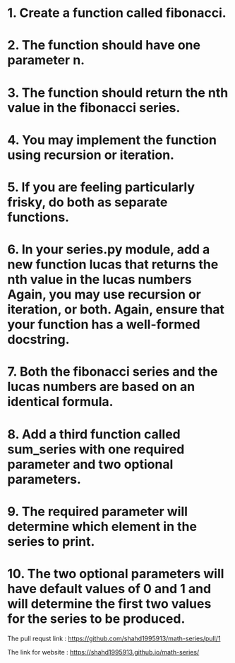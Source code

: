 # 1. Create a function called fibonacci. 

# 2. The function should have one parameter n. 

# 3. The function should return the nth value in the fibonacci series. 

# 4. You may implement the function using recursion or iteration.

#  5. If you are feeling particularly frisky, do both as separate functions.
# 6. In your series.py module, add a new function lucas that returns the nth value in the lucas numbers Again, you may use recursion or iteration, or both. Again, ensure that your function has a well-formed docstring.

# 7. Both the fibonacci series and the lucas numbers are based on an identical formula. 
# 8. Add a third function called sum_series with one required parameter and two optional parameters. 
# 9. The required parameter will determine which element in the series to print. 
# 10. The two optional parameters will have default values of 0 and 1 and will determine the first two values for the series to be produced.

The pull requst link :
https://github.com/shahd1995913/math-series/pull/1

The link for website : https://shahd1995913.github.io/math-series/
